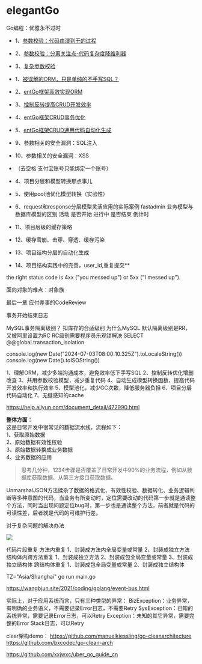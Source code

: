 # elegantGo
Go编程：优雅永不过时
- 1、[参数校验：代码由湿到干的过程](md/param-validator.md)
- 2、[参数校验：分离关注点-代码复杂度降维利器](md/param-validator-soc.md)
- 3、[复杂参数校验](md/param-complex-validator.md)



- 1、[被误解的ORM，只是单纯的不手写SQL？](md/orm.md)
- 2、[entGo框架高效实现ORM](md/orm-entgo.md)
- 3、[控制反转提高CRUD开发效率](md/orm-curd-1.md)
- 4、[entGo框架CRUD事务优化](md/orm-curd-2.md)
- 5、[entGo框架CRUD通用代码自动化生成](md/orm-curd-3.md)

- 9、参数相关的安全漏洞：SQL注入
- 10、参数相关的安全漏洞：XSS 




- （去空格 支付宝账号只能绑定一个账号）
- 4、项目分层和模型转换那点事儿
- 5、使用pool池优化模型转换（实验性）
- 6、request和response分层模型灵活应用的实际案例 fastadmin 业务模型与数据库模型的区别 活动 是否开始 进行中 是否结束 倒计时



- 11、项目层级的缓存策略
- 12、缓存雪崩、击穿、穿透、缓存污染
- 13、项目结构分层的自动化生成
- 14、项目结构实践中的完善，user_id,重复提交**

the right status code is 4xx ("you messed up") or 5xx ("I messed up").

面向对象的难点：对象族

最后一章 应付差事的CodeReview

事务开始结束日志

MySQL事务隔离级别？ 扣库存的合适级别 为什么MySQL 默认隔离级别是RR，又被阿里设置为RC    RC级别需要程序员乐观锁解决
SELECT @@global.transaction_isolation


console.log(new Date("2024-07-03T08:00:10.325Z").toLocaleString())
console.log(new Date().toISOString())


1、理解ORM，减少多端沟通成本，避免效率低下手写SQL
2、控制反转优化增删改查
3、共用参数校验模型，减少重复代码 
4、自动生成模型转换函数，提高代码开发效率和执行效率
5、模型池化，减少GC次数，降低服务器负担
6、项目分层代码自动化
7、无缝感知的cache


https://help.aliyun.com/document_detail/472990.html

**整体方面：**<br>
这是日常开发中很常见的数据流水线，流程如下：<br>
1、获取原始数据 <br>
2、原始数据有效性校验<br>
3、原始数据转换成业务数据<br>
4、业务数据的应用<br>

>思考几分钟，1234步骤是否覆盖了日常开发中90%的业务流程，例如从数据库获取数据、从第三方接口获取数据。

UnmarshalJSON方法揉杂了数据的格式化、有效性校验、数据转化、业务逻辑判断等多种意图的代码，当业务有所变动时，定位需要改动的代码第一步就是通读整个方法，同时当出现问题定位bug时，第一步也是通读整个方法，前者就是代码的可读性差，后者就是代码的可维护行差。

对于复杂问题的解决办法


<img src="../images/postman-complex-parameters.jpg">

代码片段重复
方法内重复
1、封装成方法内全局变量或常量
2、封装成独立方法
结构体内跨方法重复
1、封装成独立方法
2、封装成包全局变量或常量
3、封装成独立结构体
跨结构体重复
1、封装成包全局变量或常量
2、封装成独立结构体


TZ="Asia/Shanghai" go run main.go

https://wangbjun.site/2021/coding/golang/event-bus.html


实际上，对于应用系统而言，只有三种类型的异常：
BizException：业务异常，有明确的业务语义，不需要记录Error日志，不需要Retry
SysException：已知的系统异常，需要记录Error日志，可以Retry
Exception：未知的其它异常，需要完整的Error Stack日志，可以Retry


clear架构demo：
https://github.com/manuelkiessling/go-cleanarchitecture
https://github.com/bxcodec/go-clean-arch

https://github.com/xxjwxc/uber_go_guide_cn
